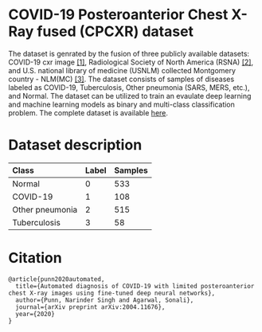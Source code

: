 # COVID-19 Posteroanterior Chest X-Ray fused (CPCXR) dataset
The dataset is genrated by the fusion of three publicly available datasets: COVID-19 cxr image [[1]](https://github.com/ieee8023/covid-chestxray-dataset), Radiological Society of North America (RSNA) [[2]](https://www.kaggle.com/c/rsna-pneumonia-detection-challenge), and U.S.  national  library  of  medicine  (USNLM) collected  Montgomery  country - NLM(MC) [[3]](https://lhncbc.nlm.nih.gov/publication/pub9931). The dataset consists of samples of diseases labeled as COVID-19, Tuberculosis, Other pneumonia (SARS, MERS, etc.), and Normal.
The dataset can be utilized to train an evaulate deep learning and machine learning models as binary and multi-class classification problem.
The complete dataset is available [here](https://drive.google.com/file/d/1nwCNWlicaXHABMWMB8icsvCfsuafV-HS/view?usp=sharing).

# Dataset description

| Class | Label | Samples |
| :--- | --- | --- |
| Normal | 0 | 533 |
| COVID-19 | 1 | 108 |
| Other pneumonia | 2 | 515 |
| Tuberculosis | 3 | 58 |

# Citation
```
@article{punn2020automated,
  title={Automated diagnosis of COVID-19 with limited posteroanterior chest X-ray images using fine-tuned deep neural networks},
  author={Punn, Narinder Singh and Agarwal, Sonali},
  journal={arXiv preprint arXiv:2004.11676},
  year={2020}
}
```
